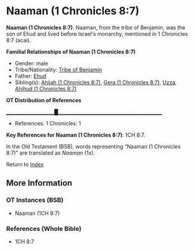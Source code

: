 # Naaman (1 Chronicles 8:7)
**Naaman (1 Chronicles 8:7)**. 
Naaman, from the tribe of Benjamin, was the son of Ehud and lived before Israel's monarchy, mentioned in 1 Chronicles 8:7 (acai). 




**Familial Relationships of Naaman (1 Chronicles 8:7)**


* Gender: male
* Tribe/Nationality: [Tribe of Benjamin](../../../groups/md/acai/Benjamin.md)
* Father: [Ehud](Ehud.md)
* Sibling(s): [Ahijah (1 Chronicles 8:7)](Ahijah.5.md), [Gera (1 Chronicles 8:7)](Gera.4.md), [Uzza](Uzza.md), [Ahihud (1 Chronicles 8:7)](Ahihud.2.md)


**OT Distribution of References**

▁▁▁▁▁▁▁▁▁▁▁▁█▁▁▁▁▁▁▁▁▁▁▁▁▁▁▁▁▁▁▁▁▁▁▁▁▁▁
* References: 1 Chronicles: 1



**Key References for Naaman (1 Chronicles 8:7)**: 
1CH 8:7. 


In the Old Testament (BSB), words representing “Naaman (1 Chronicles 8:7)” are translated as 
*Naaman* (1x). 




Return to [Index](00-Index.md)

## More Information

### OT Instances (BSB)

* Naaman (1CH 8:7)



### References (Whole Bible)

* 1CH 8:7



